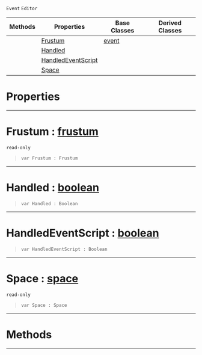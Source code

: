  `Event` `Editor`



|Methods|Properties|Base Classes|Derived Classes|
|---|---|---|---|
| |[ Frustum](selecttoolfrustumevent.md#frustum-zilch-engine-docu)|[event](event.md)| |
| |[ Handled](selecttoolfrustumevent.md#handled-zilch-engine-docu)| | |
| |[ HandledEventScript](selecttoolfrustumevent.md#handledeventscript-zero)| | |
| |[ Space](selecttoolfrustumevent.md#space-zilch-engine-docume)| | |


 #  Properties


---  
 #  Frustum : [frustum](frustum.md)

 `read-only`

> 
> ```TS:Nada
> var Frustum : Frustum


---  
 #  Handled : [boolean](../nada_base_types/boolean.md)

> 
> ```TS:Nada
> var Handled : Boolean


---  
 #  HandledEventScript : [boolean](../nada_base_types/boolean.md)

> 
> ```TS:Nada
> var HandledEventScript : Boolean


---  
 #  Space : [space](space.md)

 `read-only`

> 
> ```TS:Nada
> var Space : Space


---  
 #  Methods


---  
 

 